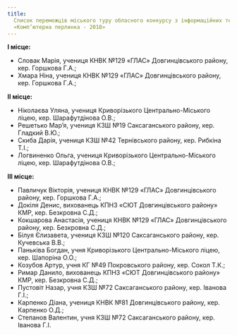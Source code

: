 ```yaml
---
title:
  Список переможців міського туру обласного конкурсу з інформаційних технологій
  «Комп’ютерна перлинка - 2018»
---
```


**І місце:**

- Словак Марія, учениця КНВК №129 «ГЛАС» Довгинцівського району, кер. Горшкова Г.А.;
- Хмара Ніна, учениця КНВК №129 «ГЛАС» Довгинцівського району, кер. Горшкова Г.А.;

**ІІ місце:**

- Ніколаєва Уляна, учениця Криворізького Центрально-Міського ліцею, кер. Шарафутдінова О.В.;
- Решетько Мар’я, учениця КЗШ №19 Саксаганського району, кер. Гладкий В.Ю.;
- Скиба Дарія, учениця КЗШ №42 Тернівського району, кер. Рибкіна Т.І.;
- Логвиненко Ольга, учениця Криворізького Центрально-Міського ліцею, кер. Шарафутдінова О.В.;

**ІІІ місце:**

- Павличук Вікторія, учениця КНВК №129 «ГЛАС» Довгинцівського району, кер. Горшкова Г.А.;
- Докіля Денис, вихованець КПНЗ «СЮТ Довгинцівського району» КМР, кер. Безкровна С.Д.;
- Кокшарова Анастасія, учениця КНВК №129 «ГЛАС» Довгинцівського району, кер. Безкровна С.Д.;
- Білуя Єлизавета, учениця КЗШ №120 Саксаганського району, кер. Кучевська В.В.;
- Паньківа Богдан, учня Криворізького Центрально-Міського ліцею, кер. Шапоріна О.О.;
- Козубов Артур, учня КГ №49 Покровського району, кер. Сокол Т.К.;
- Римар Данило, вихованець КПНЗ «СЮТ Довгинцівського району» КМР, кер. Безкровна С.Д.;
- Пустовіт Назар, учня КЗШ №72 Саксаганського району, кер.
  Іванова Г.І.;
- Карпенко Діана, учениця КНВК №81 Довгинцівського району, кер. Карпенко О.Д.;
- Степанов Валентин, учня КЗШ №72 Саксаганського району, кер. Іванова Г.І.
